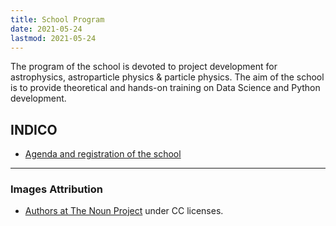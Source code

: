 ```yaml
---
title: School Program
date: 2021-05-24
lastmod: 2021-05-24
---
```


The program of the school is devoted to project development for astrophysics, astroparticle physics & particle physics. The aim of the school is to provide theoretical and hands-on training on Data Science and Python development.

## INDICO

- [Agenda and registration of the school](https://indico.in2p3.fr/event/20306/)

---

### Images Attribution
- [Authors at The Noun Project](https://thenounproject.com/) under CC licenses.
